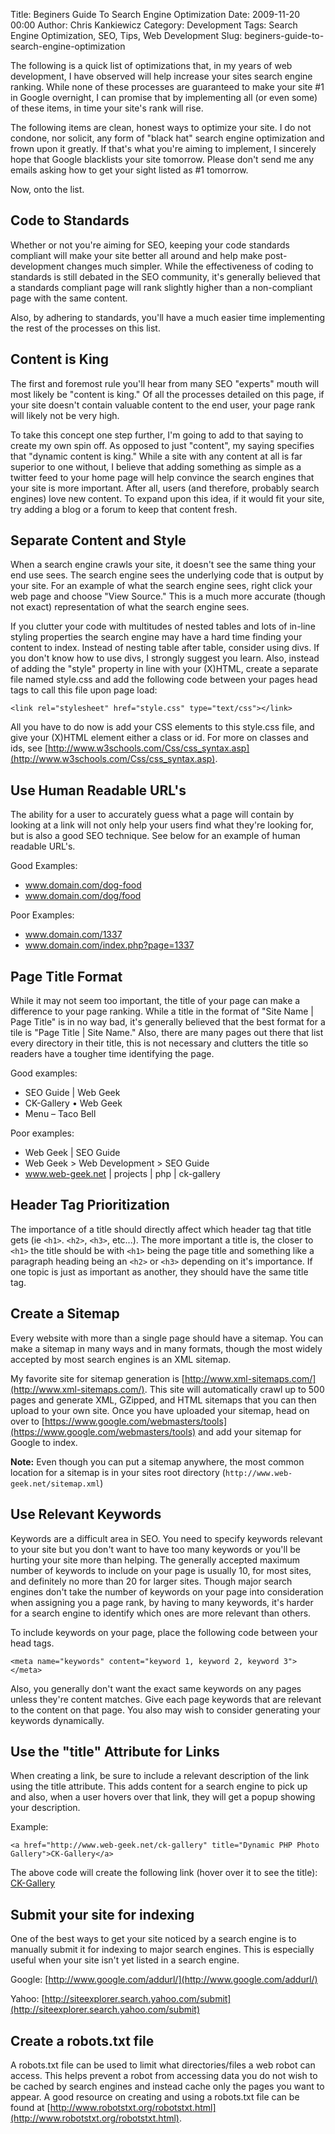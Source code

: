 Title: Beginers Guide To Search Engine Optimization
Date: 2009-11-20 00:00
Author: Chris Kankiewicz
Category: Development
Tags: Search Engine Optimization, SEO, Tips, Web Development
Slug: beginers-guide-to-search-engine-optimization

The following is a quick list of optimizations that, in my years of web
development, I have observed will help increase your sites search engine
ranking. While none of these processes are guaranteed to make your site #1 in
Google overnight, I can promise that by implementing all (or even some) of these
items, in time your site's rank will rise.

The following items are clean, honest ways to optimize your site. I do not
condone, nor solicit, any form of "black hat" search engine optimization and
frown upon it greatly. If that's what you're aiming to implement, I sincerely
hope that Google blacklists your site tomorrow. Please don't send me any emails
asking how to get your sight listed as #1 tomorrow.

Now, onto the list.

## Code to Standards

Whether or not you're aiming for SEO, keeping your code standards compliant will
make your site better all around and help make post-development changes much
simpler. While the effectiveness of coding to standards is still debated in the
SEO community, it's generally believed that a standards compliant page will rank
slightly higher than a non-compliant page with the same content.

Also, by adhering to standards, you'll have a much easier time implementing the
rest of the processes on this list.

## Content is King

The first and foremost rule you'll hear from many SEO "experts" mouth will most
likely be "content is king." Of all the processes detailed on this page, if your
site doesn't contain valuable content to the end user, your page rank will
likely not be very high.

To take this concept one step further, I'm going to add to that saying to create
my own spin off. As opposed to just "content", my saying specifies that "dynamic
content is king." While a site with any content at all is far superior to one
without, I believe that adding something as simple as a twitter feed to your
home page will help convince the search engines that your site is more
important. After all, users (and therefore, probably search engines) love new
content. To expand upon this idea, if it would fit your site, try adding a blog
or a forum to keep that content fresh.

## Separate Content and Style

When a search engine crawls your site, it doesn't see the same thing your end
use sees. The search engine sees the underlying code that is output by your
site. For an example of what the search engine sees, right click your web page
and choose "View Source." This is a much more accurate (though not exact)
representation of what the search engine sees.

If you clutter your code with multitudes of nested tables and lots of in-line
styling properties the search engine may have a hard time finding your content
to index. Instead of nesting table after table, consider using divs. If you
don't know how to use divs, I strongly suggest you learn. Also, instead of
adding the "style" property in line with your (X)HTML, create a separate file
named style.css and add the following code between your pages head tags to call
this file upon page load:

    <link rel="stylesheet" href="style.css" type="text/css"></link>

All you have to do now is add your CSS elements to this style.css file, and give
your (X)HTML element either a class or id. For more on classes and ids, see
[http://www.w3schools.com/Css/css_syntax.asp](http://www.w3schools.com/Css/css_syntax.asp).

## Use Human Readable URL's

The ability for a user to accurately guess what a page will contain by looking
at a link will not only help your users find what they're looking for, but is
also a good SEO technique. See below for an example of human readable URL's.

Good Examples:

  * www.domain.com/dog-food
  * www.domain.com/dog/food

Poor Examples:

  * www.domain.com/1337
  * www.domain.com/index.php?page=1337

## Page Title Format

While it may not seem too important, the title of your page can make a
difference to your page ranking. While a title in the format of "Site Name |
Page Title" is in no way bad, it's generally believed that the best format for a
tile is "Page Title | Site Name." Also, there are many pages out there that list
every directory in their title, this is not necessary and clutters the title so
readers have a tougher time identifying the page.

Good examples:

  * SEO Guide | Web Geek
  * CK-Gallery • Web Geek
  * Menu – Taco Bell

Poor examples:

  * Web Geek | SEO Guide
  * Web Geek > Web Development > SEO Guide
  * www.web-geek.net | projects | php | ck-gallery

## Header Tag Prioritization

The importance of a title should directly affect which header tag that title
gets (ie `<h1>`. `<h2>`, `<h3>`, etc...).  The more important a title is, the
closer to `<h1>` the title should be with `<h1>` being the page title and
something like a paragraph heading being an `<h2>` or `<h3>` depending on it's
importance.  If one topic is just as important as another, they should have the
same title tag.

## Create a Sitemap

Every website with more than a single page should have a sitemap. You can make a
sitemap in many ways and in many formats, though the most widely accepted by
most search engines is an XML sitemap.

My favorite site for sitemap generation is
[http://www.xml-sitemaps.com/](http://www.xml-sitemaps.com/). This site will
automatically crawl up to 500 pages and generate XML, GZipped, and HTML sitemaps
that you can then upload to your own site. Once you have uploaded your sitemap,
head on over to
[https://www.google.com/webmasters/tools](https://www.google.com/webmasters/tools)
and add your sitemap for Google to index.

**Note:** Even though you can put a sitemap anywhere, the most common location
for a sitemap is in your sites root directory
(`http://www.web-geek.net/sitemap.xml`)

## Use Relevant Keywords

Keywords are a difficult area in SEO. You need to specify keywords relevant to
your site but you don't want to have too many keywords or you'll be hurting your
site more than helping. The generally accepted maximum number of keywords to
include on your page is usually 10, for most sites, and definitely no more than
20 for larger sites. Though major search engines don't take the number of
keywords on your page into consideration when assigning you a page rank, by
having to many keywords, it's harder for a search engine to identify which ones
are more relevant than others.

To include keywords on your page, place the following code between your head
tags.

    <meta name="keywords" content="keyword 1, keyword 2, keyword 3"></meta>

Also, you generally don't want the exact same keywords on any pages unless
they're content matches. Give each page keywords that are relevant to the
content on that page. You also may wish to consider generating your keywords
dynamically.

## Use the "title" Attribute for Links

When creating a link, be sure to include a relevant description of the link
using the title attribute. This adds content for a search engine to pick up and
also, when a user hovers over that link, they will get a popup showing your
description.

Example:

    <a href="http://www.web-geek.net/ck-gallery" title="Dynamic PHP Photo Gallery">CK-Gallery</a>

The above code will create the following link (hover over it to see the title):
[CK-Gallery](http://www.web-geek.net/ck-gallery "Dynamic PHP Photo Gallery")

## Submit your site for indexing

One of the best ways to get your site noticed by a search engine is to manually
submit it for indexing to major search engines. This is especially useful when
your site isn't yet listed in a search engine.

Google: [http://www.google.com/addurl/](http://www.google.com/addurl/)

Yahoo:
[http://siteexplorer.search.yahoo.com/submit](http://siteexplorer.search.yahoo.com/submit)

## Create a robots.txt file

A robots.txt file can be used to limit what directories/files a web robot can
access. This helps prevent a robot from accessing data you do not wish to be
cached by search engines and instead cache only the pages you want to appear. A
good resource on creating and using a robots.txt file can be found at
[http://www.robotstxt.org/robotstxt.html](http://www.robotstxt.org/robotstxt.html).
